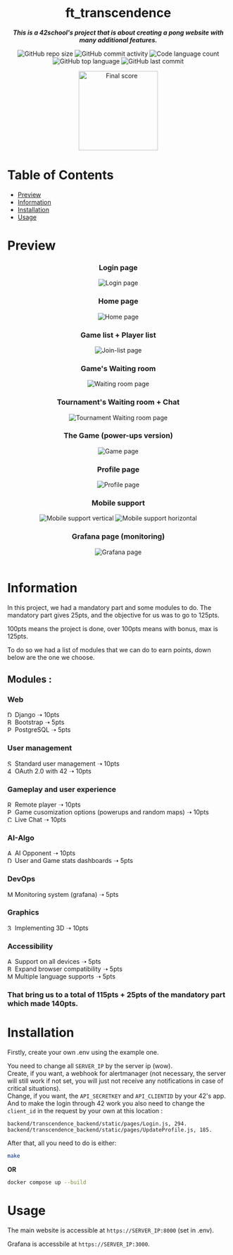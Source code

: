 <h1 align="center">ft_transcendence</h1>

<p align="center">
	<b><i>This is a 42school's project that is about creating a pong website with many additional features.</i></b><br>
</p>
<p align="center">
	<img alt="GitHub repo size" src="https://img.shields.io/github/repo-size/iSurfiNex/ft_transcendence?color=lightblue&style=for-the-badge">
	<img alt="GitHub commit activity" src="https://img.shields.io/github/commit-activity/t/iSurfiNex/ft_transcendence?color=critical&style=for-the-badge">
	<img alt="Code language count" src="https://img.shields.io/github/languages/count/iSurfiNex/ft_transcendence?color=yellow&style=for-the-badge"/>
	<img alt="GitHub top language" src="https://img.shields.io/github/languages/top/iSurfiNex/ft_transcendence?color=blue&style=for-the-badge"/>
	<img alt="GitHub last commit" src="https://img.shields.io/github/last-commit/iSurfiNex/ft_transcendence?color=green&style=for-the-badge"/>
</p>
<div align="center">
	<img width="180px" src=".readme/final-note.png" alt="Final score">
</div>

# Table of Contents

- [Preview](#preview)
- [Information](#information)
- [Installation](#installation)
- [Usage](#usage)

# Preview

<h3 align="center"><b>Login page</b></h3>
<div align="center">
	<img alt="Login page" src=".readme/preview/login-page.png"/>
</div>

<h3 align="center"><b>Home page</b></h3>
<div align="center">
	<img alt="Home page" src=".readme/preview/home-page.png"/>
</div>

<h3 align="center"><b>Game list + Player list</b></h3>
<div align="center">
	<img alt="Join-list page" src=".readme/preview/join-list-page.png"/>
</div>

<h3 align="center"><b>Game's Waiting room</b></h3>
<div align="center">
	<img alt="Waiting room page" src=".readme/preview/waiting-room-page.png"/>
</div>

<h3 align="center"><b>Tournament's Waiting room + Chat</b></h3>
<div align="center">
	<img alt="Tournament Waiting room page" src=".readme/preview/tournament-waiting-room-page.png"/>
</div>

<h3 align="center"><b>The Game (power-ups version)</b></h3>
<div align="center">
	<img alt="Game page" src=".readme/preview/game-page.png"/>
</div>

<h3 align="center"><b>Profile page</b></h3>
<div align="center">
	<img alt="Profile page" src=".readme/preview/profile-page.png"/>
</div>

<h3 align="center"><b>Mobile support</b></h3>
<div align="center">
	<img alt="Mobile support vertical" src=".readme/preview/mobile-support-vertical.png"/>
	<img alt="Mobile support horizontal" src=".readme/preview/mobile-support-horizontal.png"/>
</div>

<h3 align="center"><b>Grafana page (monitoring)</b></h3>
<div align="center">
	<img alt="Grafana page" src=".readme/preview/grafana-page.png"/>
</div>
</br>

# Information

In this project, we had a mandatory part and some modules to do. The mandatory part gives 25pts, and the objective for us was to go to 125pts.

100pts means the project is done, over 100pts means with bonus, max is 125pts.

To do so we had a list of modules that we can do to earn points, down below are the one we choose.

## Modules :
### Web
<img alt="Django" src=".readme/icons/django.png" width="13px"/> Django ➝ 10pts \
<img alt="Bootstrap" src=".readme/icons/bootstrap.png" width="13px"/> Bootstrap ➝ 5pts \
<img alt="PostgreSQL" src=".readme/icons/postgresql.png" width="13px"/> PostgreSQL ➝ 5pts

### User management
<img alt="Standard user management" src=".readme/icons/user-management.png" width="13px"/> Standard user management ➝ 10pts \
<img alt="42 Login" src=".readme/icons/42-login.png" width="13px"/>  OAuth 2.0 with 42 ➝ 10pts

### Gameplay and user experience
<img alt="Remote player" src=".readme/icons/remote-player.png" width="13px"/>  Remote player ➝ 10pts \
<img alt="PowerUps" src=".readme/icons/powerups.png" width="13px"/> Game cusomization options (powerups and random maps) ➝ 10pts \
<img alt="Chat" src=".readme/icons/chat.png" width="13px"/> Live Chat ➝ 10pts

### AI-Algo
<img alt="AI" src=".readme/icons/ai.png" width="13px"/> AI Opponent ➝ 10pts \
<img alt="Dashboards" src=".readme/icons/dashboards.png" width="13px"/> User and Game stats dashboards ➝ 5pts

### DevOps
<img alt="Monitoring" src=".readme/icons/monitoring.png" width="13px"/> Monitoring system (grafana) ➝ 5pts

### Graphics
<img alt="3D" src=".readme/icons/3d.png" width="13px"/> Implementing 3D ➝ 10pts

### Accessibility
<img alt="All devices" src=".readme/icons/mobile.png" width="13px"/> Support on all devices ➝ 5pts \
<img alt="Browser" src=".readme/icons/browser.png" width="13px"/> Expand browser compatibility ➝ 5pts \
<img alt="Multiple language" src=".readme/icons/language.png" width="13px"/> Multiple language supports ➝ 5pts

### That bring us to a total of 115pts + 25pts of the mandatory part which made 140pts.

# Installation

Firstly, create your own .env using the example one.

You need to change all ``SERVER_IP`` by the server ip (wow). \
Create, if you want, a webhook for alertmanager (not necessary, the server will still work if not set, you will just not receive any notifications in case of critical situations). \
Change, if you want, the ``API_SECRETKEY`` and ``API_CLIENTID`` by your 42's app. And to make the login through 42 work you also need to change the ``client_id`` in the request by your own at this location :

``backend/transcendence_backend/static/pages/Login.js, 294.`` \
``backend/transcendence_backend/static/pages/UpdateProfile.js, 185.``

After that, all you need to do is either:

```bash
make
```
**OR**
```bash
docker compose up --build
```

# Usage

The main website is accessible at ``https://SERVER_IP:8000`` (set in .env).

Grafana is accessbile at ``https://SERVER_IP:3000``.
